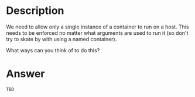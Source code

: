 # Description

We need to allow only a single instance of a container to run on a host.
This needs to be enforced no matter what arguments are used to run it (so don't try to skate by with using a named container).

What ways can you think of to do this?

# Answer
    TBD

